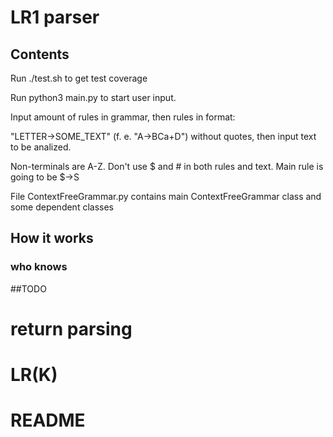 # LR1 parser


## Contents


Run ./test.sh to get test coverage


Run python3 main.py to start user input.

Input amount of rules in grammar, then rules in format:

"LETTER->SOME_TEXT" (f. e. "A->BCa+D") without quotes, then input text to be analized.

Non-terminals are A-Z. Don't use $ and # in both rules and text. Main rule is going to be $->S


File ContextFreeGrammar.py contains main ContextFreeGrammar class and some dependent classes


## How it works


### who knows


##TODO

# return parsing
# LR(K)
# README

